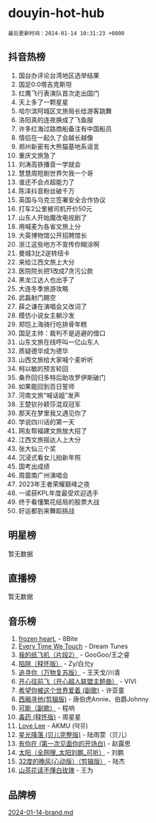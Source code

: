 # douyin-hot-hub

`最后更新时间：2024-01-14 10:31:23 +0800`

## 抖音热榜

1. 国台办评论台湾地区选举结果
1. 国足0:0塔吉克斯坦
1. 红鹰飞行表演队首次走出国门
1. 天上多了一颗星星
1. 哈尔滨阿城区文旅局长给游客跳舞
1. 洛阳真的连夜换成了飞鱼服
1. 许多红海过路商船备注有中国船员
1. 情侣在一起久了会越长越像
1. 郑州新密有大熊猫基地系谣言
1. 重庆文旅急了
1. 刘涛高铁播音一学就会
1. 慧慧周短剧世界欠我一个哥
1. 谁还不会点超能力了
1. 陈泽抖音粉丝破千万
1. 英国与乌克兰签署安全合作协议
1. 打车2公里被司机开价50元
1. 山东人开始魔改电视剧了
1. 用喊麦为各省文旅上分
1. 大英博物馆公开招聘馆长
1. 浙江这些地方不宣传你糊涂啊
1. 曼城3比2逆转纽卡
1. 来给江西文旅上大分
1. 医院院长把1改成7贪污公款
1. 黑龙江达人也出手了
1. 大连冬季旅游攻略
1. 武磊射门踢空
1. 薛之谦在演唱会又改词了
1. 模仿小说女主躺沙发
1. 郑恺上海骑行吃排骨年糕
1. 国足主帅：裁判不是逃避的借口
1. 山东文旅在线呼叫一亿山东人
1. 质疑德华成为德华
1. 山西文旅给大家喊个麦听听
1. 柯以敏的预言轮回
1. 桑乔回归多特后助攻罗伊斯破门
1. 如果能回到百日誓师
1. 河南文旅“喊话姐”发声
1. 王楚钦孙颖莎混双冠军
1. 那天在梦里我又遇见你了
1. 学说四川话的第一天
1. 网友帮福建文旅放大招了
1. 江西文旅摇达人上大分
1. 张大仙三个奖
1. 沉浸式看女儿拍新年照
1. 国考出成绩
1. 周震南广州演唱会
1. 2023年王者荣耀巅峰之夜
1. 一诺获KPL年度最受欢迎选手
1. 终于看懂繁花结局的股票大战
1. 好运都到来舞蹈挑战

## 明星榜

暂无数据

## 直播榜

暂无数据

## 音乐榜

1. [frozen heart.](https://sf3-cdn-tos.douyinstatic.com/obj/tos-cn-ve-2774/oIIWJfyjIACZA9zQMtnJ6hQQhFC4vhCupoRBsO) - 8Bite
1. [Every Time We Touch](https://sf86-cdn-tos.douyinstatic.com/obj/tos-cn-ve-2774/ogN6lUKQeBBfEVhIOMikG1CcJjugxk1tztZyhP) - Dream Tunes
1. [我的纸飞机（片段2）](https://sf86-cdn-tos.douyinstatic.com/obj/tos-cn-ve-2774/oM2ZrKcg2CD5AeRB2gkeXOFB1IxAGJdZPazYHf) - GooGoo/王之睿
1. [陷阱（释怀版）](https://sf86-cdn-tos.douyinstatic.com/obj/tos-cn-ve-2774/oE8C21LeZrzKLDFfQYgMzx4GAIHageG5IzayY7) - Zy/白允y
1. [追寻你（万物复苏版）](https://sf6-cdn-tos.douyinstatic.com/obj/tos-cn-ve-2774/oYeAZJsbjIDit9APmBg8u6uDUQnHmoCf3gbo74) - 王天戈/川青
1. [开心往前飞（开心超人联盟主题曲）](https://sf86-cdn-tos.douyinstatic.com/obj/tos-cn-ve-2774/9d8fb7c82cf1421fb93a9fe925275e0a) - VIVI
1. [希望你被这个世界爱着 (副歌)](https://sf86-cdn-tos.douyinstatic.com/obj/tos-cn-ve-2774/oUHCmWQfZlE3QQBKBeD8rCFLpJzPgCpImhsxMt) - 许亚童
1. [西厢寻他(剪辑版)](https://sf3-cdn-tos.douyinstatic.com/obj/tos-cn-ve-2774/oUsAVfAQKlRNxEv5qxvIB8o5qmIWUcXbzJKJhw) - 唐伯虎Annie、伯爵Johnny
1. [可能（副歌）](https://sf86-cdn-tos.douyinstatic.com/obj/tos-cn-ve-2774/cde1731888894259b333569393c2fb51) - 程响
1. [毒药 (释怀版)](https://sf86-cdn-tos.douyinstatic.com/obj/tos-cn-ve-2774/oYILMEAzspdZBIzy4frJNB8ZHPHWAhiwowd4Ad) - 周星星
1. [Love Lee](https://sf86-cdn-tos.douyinstatic.com/obj/tos-cn-ve-2774/o05GbkJGbCBTdDnMtB0fwOYgkeZp23vrWQDQBS) - AKMU (악뮤)
1. [星光降落 (贝儿完整版)](https://sf86-cdn-tos.douyinstatic.com/obj/tos-cn-ve-2774/okwB9hAwyAtsFFkFBzAX1hOOfQuIoMNs0W2Mwr) - 陆雨萱（贝儿）
1. [有你在 (第一次见面你的开场白)](https://sf6-cdn-tos.douyinstatic.com/obj/tos-cn-ve-2774/oAthrQ3ClJBfI57uBoFEgNDYtNCZ0TSYQQfxQ0) - 赵露思
1. [太阳（全网搜_太阳刘鹏_可听）](https://sf86-cdn-tos.douyinstatic.com/obj/tos-cn-ve-2774/ogWbyIQnlBFImVbeDocRdCIYtBHlbJXgfZMvgz) - 刘鹏
1. [32度的晚风(心动版）（剪辑版）](https://sf86-cdn-tos.douyinstatic.com/obj/tos-cn-ve-2774/owNyabsyWdzUulxhoJfK8IBXgp0UMQAHpvGh2B) - 陆杰
1. [山茶花读不懂白玫瑰](https://sf86-cdn-tos.douyinstatic.com/obj/tos-cn-ve-2774/osfn8B7DktrRHEPJgPCfDbw7QDQEkwC16BxZg9) - 王为

## 品牌榜

[2024-01-14-brand.md](2024-01-14-brand.md)
